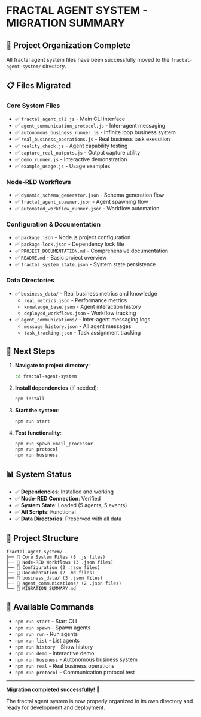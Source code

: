 # FRACTAL AGENT SYSTEM - MIGRATION SUMMARY

## 📁 Project Organization Complete

All fractal agent system files have been successfully moved to the `fractal-agent-system/` directory.

## 📋 Files Migrated

### Core System Files

- ✅ `fractal_agent_cli.js` - Main CLI interface
- ✅ `agent_communication_protocol.js` - Inter-agent messaging
- ✅ `autonomous_business_runner.js` - Infinite loop business system
- ✅ `real_business_operations.js` - Real business task execution
- ✅ `reality_check.js` - Agent capability testing
- ✅ `capture_real_outputs.js` - Output capture utility
- ✅ `demo_runner.js` - Interactive demonstration
- ✅ `example_usage.js` - Usage examples

### Node-RED Workflows

- ✅ `dynamic_schema_generator.json` - Schema generation flow
- ✅ `fractal_agent_spawner.json` - Agent spawning flow
- ✅ `automated_workflow_runner.json` - Workflow automation

### Configuration & Documentation

- ✅ `package.json` - Node.js project configuration
- ✅ `package-lock.json` - Dependency lock file
- ✅ `PROJECT_DOCUMENTATION.md` - Comprehensive documentation
- ✅ `README.md` - Basic project overview
- ✅ `fractal_system_state.json` - System state persistence

### Data Directories

- ✅ `business_data/` - Real business metrics and knowledge
  - `real_metrics.json` - Performance metrics
  - `knowledge_base.json` - Agent interaction history
  - `deployed_workflows.json` - Workflow tracking
- ✅ `agent_communications/` - Inter-agent messaging logs
  - `message_history.json` - All agent messages
  - `task_tracking.json` - Task assignment tracking

## 🚀 Next Steps

1. **Navigate to project directory**:

   ```bash
   cd fractal-agent-system
   ```

2. **Install dependencies** (if needed):

   ```bash
   npm install
   ```

3. **Start the system**:

   ```bash
   npm run start
   ```

4. **Test functionality**:
   ```bash
   npm run spawn email_processor
   npm run protocol
   npm run business
   ```

## 📊 System Status

- ✅ **Dependencies**: Installed and working
- ✅ **Node-RED Connection**: Verified
- ✅ **System State**: Loaded (5 agents, 5 events)
- ✅ **All Scripts**: Functional
- ✅ **Data Directories**: Preserved with all data

## 🎯 Project Structure

```
fractal-agent-system/
├── 📁 Core System Files (8 .js files)
├── 📁 Node-RED Workflows (3 .json files)
├── 📁 Configuration (2 .json files)
├── 📁 Documentation (2 .md files)
├── 📁 business_data/ (3 .json files)
├── 📁 agent_communications/ (2 .json files)
└── 📄 MIGRATION_SUMMARY.md
```

## 🔧 Available Commands

- `npm run start` - Start CLI
- `npm run spawn` - Spawn agents
- `npm run run` - Run agents
- `npm run list` - List agents
- `npm run history` - Show history
- `npm run demo` - Interactive demo
- `npm run business` - Autonomous business system
- `npm run real` - Real business operations
- `npm run protocol` - Communication protocol test

---

**Migration completed successfully!** 🎉

The fractal agent system is now properly organized in its own directory and ready for development and deployment.
